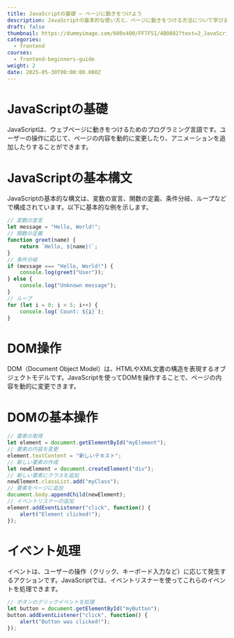 ```yaml
---
title: JavaScriptの基礎 ― ページに動きをつけよう
description: JavaScriptの基本的な使い方と、ページに動きをつける方法について学びます。
draft: false
thumbnail: https://dummyimage.com/600x400/FF7F51/4B0082?text=2_JavaScriptの基礎
categories:
  - frontend
courses:
  - frontend-beginners-guide
weight: 2
date: 2025-05-30T00:00:00.000Z
---
```


# JavaScriptの基礎
JavaScriptは、ウェブページに動きをつけるためのプログラミング言語です。ユーザーの操作に応じて、ページの内容を動的に変更したり、アニメーションを追加したりすることができます。
# JavaScriptの基本構文
JavaScriptの基本的な構文は、変数の宣言、関数の定義、条件分岐、ループなどで構成されています。以下に基本的な例を示します。

```javascript
// 変数の宣言
let message = "Hello, World!";
// 関数の定義
function greet(name) {
    return `Hello, ${name}!`;
}
// 条件分岐
if (message === "Hello, World!") {
    console.log(greet("User"));
} else {
    console.log("Unknown message");
}
// ループ
for (let i = 0; i < 5; i++) {
    console.log(`Count: ${i}`);
}
```
# DOM操作
DOM（Document Object Model）は、HTMLやXML文書の構造を表現するオブジェクトモデルです。JavaScriptを使ってDOMを操作することで、ページの内容を動的に変更できます。
# DOMの基本操作
```javascript
// 要素の取得
let element = document.getElementById("myElement");
// 要素の内容を変更
element.textContent = "新しいテキスト";
// 新しい要素の作成
let newElement = document.createElement("div");
// 新しい要素にクラスを追加
newElement.classList.add("myClass");
// 要素をページに追加
document.body.appendChild(newElement);
// イベントリスナーの追加
element.addEventListener("click", function() {
    alert("Element clicked!");
});
```
# イベント処理
イベントは、ユーザーの操作（クリック、キーボード入力など）に応じて発生するアクションです。JavaScriptでは、イベントリスナーを使ってこれらのイベントを処理できます。

```javascript
// ボタンのクリックイベントを処理
let button = document.getElementById("myButton");
button.addEventListener("click", function() {
    alert("Button was clicked!");
});
```
